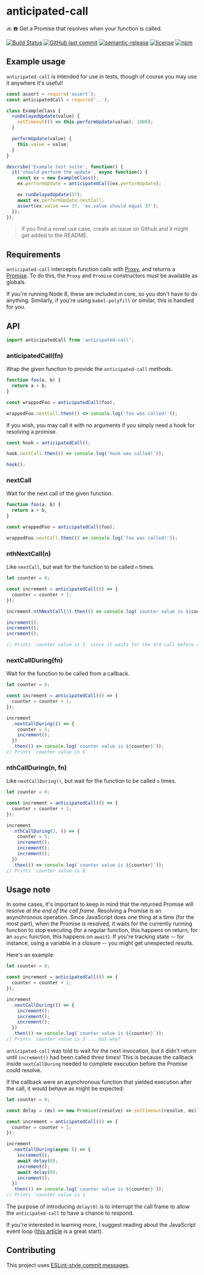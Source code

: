 # anticipated-call

🔜 ☎️ Get a Promise that resolves when your function is called.

[![Build Status](https://travis-ci.org/ryaninvents/anticipated-call.svg?branch=develop)](https://travis-ci.org/ryaninvents/anticipated-call)
[![GitHub last commit](https://img.shields.io/github/last-commit/ryaninvents/anticipated-call.svg)](https://github.com/ryaninvents/anticipated-call/graphs/commit-activity)
[![semantic-release](https://img.shields.io/badge/%20%20%F0%9F%93%A6%F0%9F%9A%80-semantic--release-e10079.svg)](https://github.com/semantic-release/semantic-release)
[![license](https://img.shields.io/github/license/ryaninvents/anticipated-call.svg)](https://github.com/ryaninvents/anticipated-call/blob/develop/LICENSE.md)
[![npm](https://img.shields.io/npm/v/anticipated-call.svg)](https://www.npmjs.com/package/anticipated-call)

## Example usage

`anticipated-call` is intended for use in tests, though of course you may use it anywhere it's useful!

```js
const assert = require('assert');
const anticipatedCall = require('..');

class ExampleClass {
  runDelayedUpdate(value) {
    setTimeout(() => this.performUpdate(value), 1000);
  }

  performUpdate(value) {
    this.value = value;
  }
}

describe('Example test suite', function() {
  it('should perform the update', async function() {
    const ex = new ExampleClass();
    ex.performUpdate = anticipatedCall(ex.performUpdate);

    ex.runDelayedUpdate(37);
    await ex.performUpdate.nextCall;
    assert(ex.value === 37, 'ex.value should equal 37');
  });
});
```

> If you find a novel use case, create an issue on Github and it might get added to the README.

## Requirements

`anticipated-call` intercepts function calls with [Proxy](https://developer.mozilla.org/en-US/docs/Web/JavaScript/Reference/Global_Objects/Proxy), and returns a [Promise](https://developer.mozilla.org/en-US/docs/Web/JavaScript/Reference/Global_Objects/Promise). To do this, the `Proxy` and `Promise` constructors must be available as globals.

If you're running Node 8, these are included in core, so you don't have to do anything. Similarly, if you're using `babel-polyfill` or similar, this is handled for you.

## API

```js
import anticipatedCall from 'anticipated-call';
```

### anticipatedCall(fn)

Wrap the given function to provide the `anticipated-call` methods.

```js
function foo(a, b) {
  return a + b;
}

const wrappedFoo = anticipatedCall(foo);

wrappedFoo.nextCall.then(() => console.log('foo was called!'));
```

If you wish, you may call it with no arguments if you simply need a hook for resolving a promise.

```js
const hook = anticipatedCall();

hook.nextCall.then(() => console.log('hook was called!'));

hook();
```

### nextCall

Wait for the next call of the given function.

```js
function foo(a, b) {
  return a + b;
}

const wrappedFoo = anticipatedCall(foo);

wrappedFoo.nextCall.then(() => console.log('foo was called!'));
```

### nthNextCall(n)

Like `nextCall`, but wait for the function to be called `n` times.

```js
let counter = 0;

const increment = anticipatedCall(() => {
  counter = counter + 1;
});

increment.nthNextCall(3).then(() => console.log(`counter value is ${counter}`));

increment();
increment();
increment();

// Prints `counter value is 3` since it waits for the 3rd call before resolving the Promise.
```

### nextCallDuring(fn)

Wait for the function to be called from a callback.

```js
let counter = 0;

const increment = anticipatedCall(() => {
  counter = counter + 1;
});

increment
  .nextCallDuring(() => {
    counter = 5;
    increment();
  })
  .then(() => console.log(`counter value is ${counter}`));
// Prints `counter value is 6`
```

### nthCallDuring(n, fn)

Like `nextCallDuring()`, but wait for the function to be called `n` times.

```js
let counter = 0;

const increment = anticipatedCall(() => {
  counter = counter + 1;
});

increment
  .nthCallDuring(3, () => {
    counter = 5;
    increment();
    increment();
    increment();
  })
  .then(() => console.log(`counter value is ${counter}`));
// Prints `counter value is 8`
```

## Usage note

In some cases, it's important to keep in mind that the returned Promise will resolve _at the end of the call frame_. Resolving a Promise is an asynchronous operation. Since JavaScript does one thing at a time (for the most part), when the Promise is resolved, it waits for the currently running function to stop executing (for a regular function, this happens on return; for an `async` function, this happens on `await`). If you're tracking state -- for instance, using a variable in a closure -- you might get unexpected results.

Here's an example:

```js
let counter = 0;

const increment = anticipatedCall(() => {
  counter = counter + 1;
});

increment
  .nextCallDuring(() => {
    increment();
    increment();
    increment();
  })
  .then(() => console.log(`counter value is ${counter}`));
// Prints `counter value is 3`... but why?
```

`anticipated-call` was told to wait for the next invocation, but it didn't return until `increment()` had been called _three_ times! This is because the callback inside `nextCallDuring` needed to complete execution before the Promise could resolve.

If the callback were an asynchronous function that yielded execution after the call, it would behave as might be expected:

```js
let counter = 0;

const delay = (ms) => new Promise((resolve) => setTimeout(resolve, ms));

const increment = anticipatedCall(() => {
  counter = counter + 1;
});

increment
  .nextCallDuring(async () => {
    increment();
    await delay(0);
    increment();
    await delay(0);
    increment();
  })
  .then(() => console.log(`counter value is ${counter}`));
// Prints `counter value is 1`
```

The purpose of introducing `delay(0)` is to interrupt the call frame to allow the `anticipated-call` to have a chance to respond.

If you're interested in learning more, I suggest reading about the JavaScript event loop ([this article](https://hackernoon.com/understanding-js-the-event-loop-959beae3ac40) is a great start).

## Contributing

This project uses [ESLint-style commit messages](https://github.com/conventional-changelog/conventional-changelog/blob/master/packages/conventional-changelog-eslint/readme.md).
